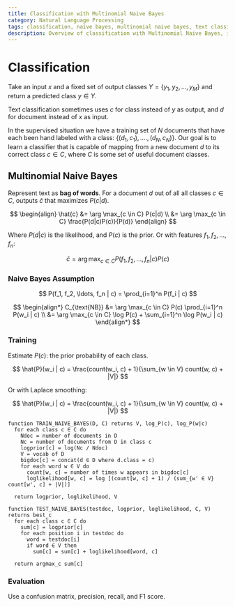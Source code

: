 ```yaml
---
title: Classification with Multinomial Naive Bayes
category: Natural Language Processing
tags: classification, naive bayes, multinomial naive bayes, text classification, bag of words, laplace smoothing
description: Overview of classification with Multinomial Naive Bayes, including the Naive Bayes assumption, training, and evaluation.
---
```


# Classification

Take an input $x$ and a fixed set of output classes $Y = \{y_1, y_2, \ldots, y_M\}$ and return a predicted class $y \in Y$.

Text classification sometimes uses $c$ for class instead of $y$ as output, and $d$ for document instead of $x$ as input.

In the supervised situation we have a training set of $N$ documents that have each been hand labeled with a class: $\{(d_1, c_1),....,(d_N, c_N)\}$. Our goal is to learn a classifier that is capable of mapping from a new document $d$ to its correct class $c \in C$, where $C$ is some set of useful document classes.

## Multinomial Naive Bayes

Represent text as **bag of words**. For a document $d$ out of all all classes $c \in C$, outputs $\hat{c}$ that maximizes $P(c|d)$.

$$
\begin{align}
\hat{c} &= \arg \max_{c \in C} P(c|d) \\
  &= \arg \max_{c \in C} \frac{P(d|c)P(c)}{P(d)}
\end{align}
$$

Where $P(d | c)$ is the likelihood, and $P(c)$ is the prior. Or with features $f_1, f_2, \ldots, f_n$:

$$
\hat{c} = \arg \max_{c \in C} P(f_1, f_2, \ldots, f_n | c)P(c)
$$

### Naive Bayes Assumption

$$
P(f_1, f_2, \ldots, f_n | c) = \prod_{i=1}^n P(f_i | c)
$$

$$
\begin{align*}
C_{\text{NB}} &= \arg \max_{c \in C} P(c) \prod_{i=1}^n P(w_i | c) \\
&= \arg \max_{c \in C} \log P(c) + \sum_{i=1}^n \log P(w_i | c)
\end{align*}
$$

### Training

Estimate $P(c)$: the prior probability of each class.

$$
\hat{P}(w_i | c) = \frac{count(w_i, c) + 1}{\sum_{w \in V} count(w, c) + |V|}
$$

Or with Laplace smoothing:

$$
\hat{P}(w_i | c) = \frac{count(w_i, c) + 1}{\sum_{w \in V} count(w, c) + |V|}
$$

```
function TRAIN_NAIVE_BAYES(D, C) returns V, log_P(c), log_P(w|c)
  for each class c ∈ C do
    Ndoc = number of documents in D
    Nc = number of documents from D in class c
    logprior[c] = log(Nc / Ndoc)
    V = vocab of D
    bigdoc[c] = concat(d ∈ D where d.class = c)
    for each word w ∈ V do
      count[w, c] = number of times w appears in bigdoc[c]
      loglikelihood[w, c] = log [(count[w, c] + 1) / (sum_{w' ∈ V} count[w', c] + |V|)]

  return logprior, loglikelihood, V

function TEST_NAIVE_BAYES(testdoc, logprior, loglikelihood, C, V) returns best_c
  for each class c ∈ C do
    sum[c] = logprior[c]
    for each position i in testdoc do
      word = testdoc[i]
      if word ∈ V then
        sum[c] = sum[c] + loglikelihood[word, c]

  return argmax_c sum[c]
```

### Evaluation

Use a confusion matrix, precision, recall, and F1 score.
